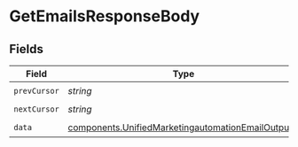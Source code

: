 # GetEmailsResponseBody


## Fields

| Field                                                                                                                  | Type                                                                                                                   | Required                                                                                                               | Description                                                                                                            |
| ---------------------------------------------------------------------------------------------------------------------- | ---------------------------------------------------------------------------------------------------------------------- | ---------------------------------------------------------------------------------------------------------------------- | ---------------------------------------------------------------------------------------------------------------------- |
| `prevCursor`                                                                                                           | *string*                                                                                                               | :heavy_check_mark:                                                                                                     | N/A                                                                                                                    |
| `nextCursor`                                                                                                           | *string*                                                                                                               | :heavy_check_mark:                                                                                                     | N/A                                                                                                                    |
| `data`                                                                                                                 | [components.UnifiedMarketingautomationEmailOutput](../../models/components/unifiedmarketingautomationemailoutput.md)[] | :heavy_check_mark:                                                                                                     | N/A                                                                                                                    |